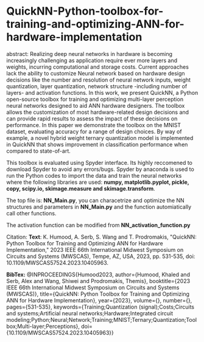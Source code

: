 # QuickNN-Python-toolbox-for-training-and-optimizing-ANN-for-hardware-implementation
abstract: Realizing deep neural networks in hardware is becoming increasingly challenging as application require ever more layers and weights, incurring computational and storage costs. Current approaches lack the ability to customize Neural network based on hardware design decisions like the number and resolution of neural network inputs, weight quantization, layer quantization, network structure -including number of layers- and activation functions. In this work, we present QuickNN, a Python open-source toolbox for training and optimizing multi-layer perception neural networks designed to aid ANN hardware designers. The toolbox allows the customization of most hardware-related design decisions and can provide rapid results to assess the impact of these decisions on performance. In this paper we demonstrate the toolbox on the MNIST dataset, evaluating accuracy for a range of design choices. By way of example, a novel hybrid weight ternary quantization model is implemented in QuickNN that shows improvement in classification performance when compared to state-of-art.

This toolbox is evaluated using  Spyder interface. Its highly reccomened to download Spyder to avoid any errors/bugs. Spyder by anaconda is used to run the Python codes to import the data and train the neural networks where the following libraries are used: **numpy, matplotlib.pyplot, pickle, copy, scipy.io, skimage.measure and skimage.transform**.

The top file is: **NN_Main.py**, you can characetrize and optimize the NN structures and parameters in **NN_Main.py** and the function automiatically call other functions. 

The activation function can be modified from **NN_activation_function.py**

Citation: 
**Text**: K. Humood, A. Serb, S. Wang and T. Prodromakis, "QuickNN: Python Toolbox for Training and Optimizing ANN for Hardware Implementation," 2023 IEEE 66th International Midwest Symposium on Circuits and Systems (MWSCAS), Tempe, AZ, USA, 2023, pp. 531-535, doi: 10.1109/MWSCAS57524.2023.10405963.

**BibTex:** @INPROCEEDINGS{Humood2023,
  author={Humood, Khaled and Serb, Alex and Wang, Shiwei and Prodromakis, Themis},
  booktitle={2023 IEEE 66th International Midwest Symposium on Circuits and Systems (MWSCAS)}, 
  title={QuickNN: Python Toolbox for Training and Optimizing ANN for Hardware Implementation}, 
  year={2023},
  volume={},
  number={},
  pages={531-535},
  keywords={Training;Quantization (signal);Costs;Circuits and systems;Artificial neural networks;Hardware;Integrated circuit modeling;Python;Neural;Network;Training;MNIST;Ternary;Quantization;Toolbox;Multi-layer;Perceptions},
  doi={10.1109/MWSCAS57524.2023.10405963}}
